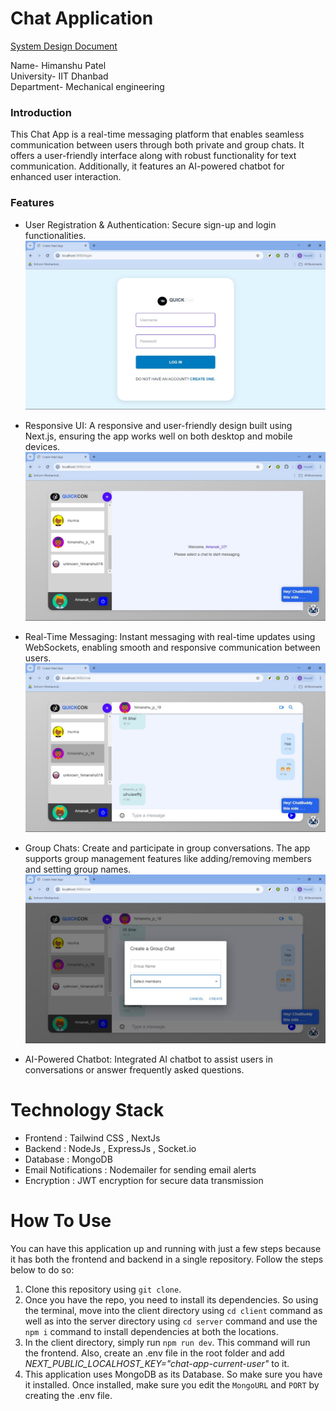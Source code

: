 # Chat Application  
[System Design Document](https://docs.google.com/document/d/1-PaUlcVDQhw5Boz_gb005BU5gIp59NAxN5UfA_xW5LA/edit?addon_store)

Name- Himanshu Patel  
University- IIT Dhanbad  
Department- Mechanical engineering

### Introduction
This Chat App is a real-time messaging platform that enables seamless communication between users through both private and group chats. It offers a user-friendly interface along with robust functionality for text communication. Additionally, it features an AI-powered chatbot for enhanced user interaction.

### Features

- User Registration & Authentication: Secure sign-up and login functionalities.
![User Login](client/src/app/assets/UserLogin.jpg)

- Responsive UI: A responsive and user-friendly design built using Next.js, ensuring the app works well on both desktop and mobile devices.
![HomePage](client/src/app/assets/HomePage.jpg)

- Real-Time Messaging: Instant messaging with real-time updates using WebSockets, enabling smooth and responsive communication between users.
![ChatUI](client/src/app/assets/ChatUI.jpg) 

- Group Chats: Create and participate in group conversations. The app supports group management features like adding/removing members and setting group names.
![Group](client/src/app/assets/Group.jpg)

- AI-Powered Chatbot: Integrated AI chatbot to assist users in conversations or answer frequently asked questions.



# Technology Stack
- Frontend :  Tailwind CSS , NextJs 
- Backend : NodeJs , ExpressJs , Socket.io
- Database : MongoDB
- Email Notifications : Nodemailer for sending email alerts
- Encryption : JWT encryption for secure data transmission

# How To Use

You can have this application up and running with just a few steps because it has both the frontend and backend in a single repository. Follow the steps below to do so:

1. Clone this repository using `git clone`.
2. Once you have the repo, you need to install its dependencies. So using the terminal, move into the client directory using `cd client` command as well as into the server directory using `cd server` command and use the `npm i` command to install dependencies at both the locations.
3. In the client directory, simply run `npm run dev`. This command will run the frontend. Also, create an .env file in the root folder and add *NEXT_PUBLIC_LOCALHOST_KEY="chat-app-current-user"* to it.
4. This application uses MongoDB as its Database. So make sure you have it installed. Once installed, make sure you edit the `MongoURL` and `PORT` by creating the .env file.
